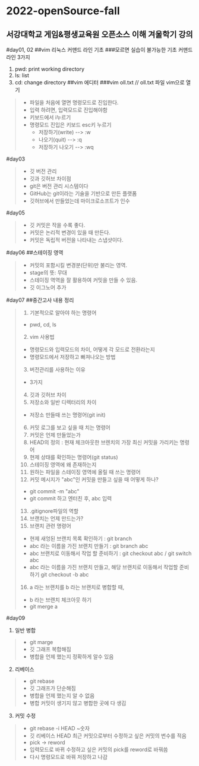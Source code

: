 2022-openSource-fall
=====================
서강대학교 게임&amp;평생교육원 오픈소스 이해 겨울학기 강의
--------------------------------------------------------

#day01, 02
##vim 리눅스 커맨드 라인 기초
###모르면 실습이 불가능한 기초 커맨드라인 3가지
1. pwd: print working directory
2. ls: list
3. cd: change directory
##vim 에디터
###vim oll.txt // oll.txt 파일 vim으로 열기
> * 파일을 처음에 열면 명령모드로 진입한다.
> * 입력 하려면, 입력모드로 진입해야함
>  * 키보드에서 i누르기
> * 명령모드 진입은 키보드 esc키 누르기
>   * 저장하기(write) --> :w
>   * 나오기(quit) --> :q
>   * 저장하기 나오기 --> :wq

#day03
> * 깃 버전 관리
> * 깃과 깃허브 차이점
>  * git은 버전 관리 시스템이다
>  * GitHub는 git이라는 기술을 기반으로 만든 플랫폼
>   * 깃허브에서 만들었는데 마이크로소프트가 인수

#day05
> * 깃 커밋은 작을 수록 좋다.
> * 커밋은 논리적 변경이 있을 때 만든다.
> * 커밋은 독립적 버전을 나타내는 스냅샷이다.

#day06
##스테이징 영역
> * 커밋의 포함시킬 변경분(단위)만 불리는 영역.
>  * stage의 뜻: 무대
> * 스테이징 역역을 잘 활용하여 커밋을 만들 수 있음.
> * 깃 이그노어 추가

#day07
##중간고사 내용 정리
> 1. 기본적으로 알아야 하는 명령어
>  * pwd, cd, ls
> 2. vim 사용법
>  * 명령모드와 입력모드의 차이, 어떻게 각 모드로 전환라는지
>  * 명령모드에서 저장하고 빠져나오는 방법
> 3. 버전관리를 사용하는 이유
>  * 3가지
> 4. 깃과 깃허브 차이
> 5. 저장소와 일반 디렉터리의 차이
>  * 저장소 만들때 쓰는 명령어(git init)
> 6. 커밋 로그를 보고 싶을 때 치는 명령어
> 7. 커밋은 언제 만들었는가
> 8. HEAD의 정의 : 현재 체크아웃한 브렌치의 가장 최신 커밋을 가리키는 명령어
> 9. 현제 상태를 확인하는 명령어(git status)
> 10. 스테이징 영역에 왜 존재하는지
> 11. 원하는 파일을 스테이징 영역에 올릴 때 쓰는 명령어
> 12. 커밋 메시지가 "abc"인 커밋을 만들고 싶을 때 어떻게 하나?
>  * git commit -m "abc"
>  * git commit 하고 엔터친 후, abc 입력
> 13. .gitignore파일의 역할
> 14. 브랜치는 언제 만드는가?
> 15. 브랜치 관련 명령어
>  * 현제 새엉된 브랜치 목록 확인하기 : git branch
>  * abc 라는 이름을 가진 브랜치 만들기 : git branch abc
>  * abc 브랜치로 이동해서 작업 할 준비하기 : git checkout abc / git switch abc
>  * abc 라는 이름을 가진 브랜치 만들고, 해당 브랜치로 이동해서 작업할 준비하기  git checkout -b abc
> 16. a 라는 브랜치를 b 라는 브랜치로 병합할 때,
>  * b 라는 브랜치 체크아웃 하기
>  * git merge a

#day09
1. 일반 병합
> * git marge
>  * 깃 그래프 복합해짐
>  * 병합을 언제 했는지 정확하게 알수 있음
2. 리베이스
> * git rebase
>  * 깃 그래프가 단순해짐
>  * 병합을 언제 했는지 알 수 없음
>  * 병합 커밋이 생기지 않고 병합한 곳에 다 생김
3. 커밋 수정
> * git rebase -i HEAD ~숫자
>  * 깃 리베이스 HEAD 최근 커밋으로부터 수정하고 싶은 커밋의 번수를 적음
> * pick -> reword
>  * 입력모드로 바뀌 수정하고 싶은 커밋의 pick를 reword로 바꿔씀
>  * 다시 명령모드로 바꿔 저장하고 나감
